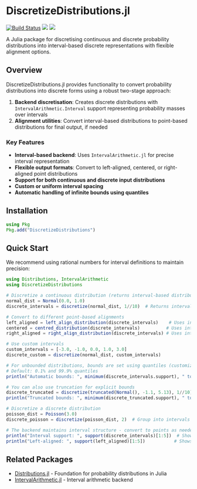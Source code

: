 # DiscretizeDistributions.jl

[![Build Status](https://github.com/GBarnsley/DiscretizeDistributions.jl/actions/workflows/CI.yml/badge.svg?branch=main)](https://github.com/GBarnsley/DiscretizeDistributions.jl/actions/workflows/CI.yml?query=branch%3Amain)
[![](https://img.shields.io/badge/docs-stable-blue.svg)](https://GBarnsley.github.io/DiscretizeDistributions.jl/stable)
[![](https://img.shields.io/badge/docs-dev-blue.svg)](https://GBarnsley.github.io/DiscretizeDistributions.jl/dev)

A Julia package for discretising continuous and discrete probability distributions into interval-based discrete representations with flexible alignment options.

## Overview

DiscretizeDistributions.jl provides functionality to convert probability distributions into discrete forms using a robust two-stage approach:

1. **Backend discretisation**: Creates discrete distributions with `IntervalArithmetic.Interval` support representing probability masses over intervals
2. **Alignment utilities**: Convert interval-based distributions to point-based distributions for final output, if needed

### Key Features

- **Interval-based backend**: Uses `IntervalArithmetic.jl` for precise interval representation
- **Flexible output formats**: Convert to left-aligned, centered, or right-aligned point distributions
- **Support for both continuous and discrete input distributions**
- **Custom or uniform interval spacing**
- **Automatic handling of infinite bounds using quantiles**

## Installation

```julia
using Pkg
Pkg.add("DiscretizeDistributions")
```

## Quick Start

We recommend using rational numbers for interval definitions to maintain precision:

```julia
using Distributions, IntervalArithmetic
using DiscretizeDistributions

# Discretize a continuous distribution (returns interval-based distribution)
normal_dist = Normal(0.0, 1.0)
discrete_intervals = discretize(normal_dist, 1//10)  # Returns intervals like [0.0, 0.1), [0.1, 0.2), etc.

# Convert to different point-based alignments
left_aligned = left_align_distribution(discrete_intervals)    # Uses interval start points
centered = centred_distribution(discrete_intervals)          # Uses interval midpoints  
right_aligned = right_align_distribution(discrete_intervals) # Uses interval end points

# Use custom intervals
custom_intervals = [-3.0, -1.0, 0.0, 1.0, 3.0]
discrete_custom = discretize(normal_dist, custom_intervals)

# For unbounded distributions, bounds are set using quantiles (customizable)
# Default: 0.1% and 99.9% quantiles
println("Automatic bounds: ", minimum(discrete_intervals.support), " to ", maximum(discrete_intervals.support))

# You can also use truncation for explicit bounds
discrete_truncated = discretize(truncated(Normal(), -1.1, 5.13), 1//10)
println("Truncated bounds: ", minimum(discrete_truncated.support), " to ", maximum(discrete_truncated.support))

# Discretize a discrete distribution
poisson_dist = Poisson(3.0)
discrete_poisson = discretize(poisson_dist, 2)  # Group into intervals of width 2

# The backend maintains interval structure - convert to points as needed
println("Interval support: ", support(discrete_intervals)[1:5])  # Shows first 5 intervals
println("Left-aligned: ", support(left_aligned)[1:5])           # Shows first 5 points
```

## Related Packages

- [Distributions.jl](https://github.com/JuliaStats/Distributions.jl) - Foundation for probability distributions in Julia
- [IntervalArithmetic.jl](https://github.com/JuliaIntervals/IntervalArithmetic.jl) - Interval arithmetic backend